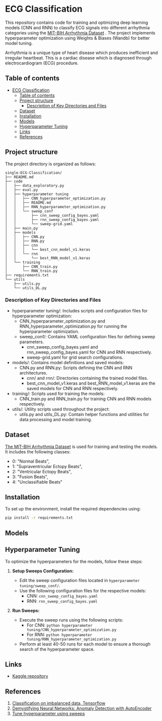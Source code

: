 # ECG Classification
This repository contains code for training and optimizing deep learning models (CNN and RNN) to classify ECG signals into different arrhythmia categories using the [MIT-BIH Arrhythmia Dataset](https://www.physionet.org/physiobank/database/mitdb/) . The project implements hyperparameter optimization using Weights & Biases (Wandb) for better model tuning.

Arrhythmia is a unique type of heart disease which produces inefficient and irregular heartbeat. This is a cardiac disease which is diagnosed through electrocardiogram (ECG) procedure. 

## Table of contents
- [ECG Classification](#ecg-classification)
  - [Table of contents](#table-of-contents)
  - [Project structure](#project-structure)
    - [Description of Key Directories and Files](#description-of-key-directories-and-files)
  - [Dataset](#dataset)
  - [Installation](#installation)
  - [Models](#models)
  - [Hyperparameter Tuning](#hyperparameter-tuning)
  - [Links](#links)
  - [References](#references)

## Project structure
The project directory is organized as follows:
```
single-ECG-Classification/
├── README.md
├── code
│   ├── data_exploratory.py
│   ├── eval.py
│   ├── hyperparameter tuning
│   │   ├── CNN_hyperparameter_optimization.py
│   │   ├── README.md
│   │   ├── RNN_hyperparameter_optimization.py
│   │   └── sweep_conf
│   │       ├── cnn_sweep_config_bayes.yaml
│   │       ├── rnn_sweep_config_bayes.yaml
│   │       └── sweep-grid.yaml
│   ├── main.py
│   ├── models
│   │   ├── CNN.py
│   │   ├── RNN.py
│   │   ├── cnn
│   │   │   └── best_cnn_model_v1.keras
│   │   └── rnn
│   │       └── best_RNN_model_v1.keras
│   └── training
│       ├── CNN_train.py
│       └── RNN_train.py
├── requirements.txt
└── utils
    ├── utils.py
    └── utils_DL.py
```

### Description of Key Directories and Files
- hyperparameter tuning/: Includes scripts and configuration files for hyperparameter optimization:
  - CNN_hyperparameter_optimization.py and RNN_hyperparameter_optimization.py for running the hyperparameter optimization.
  - sweep_conf/: Contains YAML configuration files for defining sweep parameters. 
    - cnn_sweep_config_bayes.yaml and rnn_sweep_config_bayes.yaml for CNN and RNN respectively.
    - sweep-grid.yaml for grid search configurations.
- models/: Contains model definitions and saved models:
  - CNN.py and RNN.py: Scripts defining the CNN and RNN architectures.
    - cnn/ and rnn/: Directories containing the trained model files.
    - best_cnn_model_v1.keras and best_RNN_model_v1.keras are the saved models for CNN and RNN respectively.
- training/: Scripts used for training the models:
  - CNN_train.py and RNN_train.py for training CNN and RNN models respectively.
- utils/: Utility scripts used throughout the project:
  - utils.py and utils_DL.py: Contain helper functions and utilities for data processing and model training.

## Dataset 
[The MIT-BIH Arrhythmia Dataset](https://www.physionet.org/physiobank/database/mitdb/) is used for training and testing the models. It includes the following classes:
- 0: "Normal Beats",
- 1: "Supraventricular Ectopy Beats",
- 2: "Ventricular Ectopy Beats",
- 3: "Fusion Beats",
- 4: "Unclassifiable Beats"

## Installation

To set up the environment, install the required dependencies using:

```sh
pip install -r requirements.txt
```

## Models

## Hyperparameter Tuning

To optimize the hyperparameters for the models, follow these steps:

1. **Setup Sweeps Configuration:**
   - Edit the sweep configuration files located in `hyperparameter tuning/sweep_conf/`.
   - Use the following configuration files for the respective models:
     - CNN: `cnn_sweep_config_bayes.yaml`
     - RNN: `rnn_sweep_config_bayes.yaml`

2. **Run Sweeps:**
   - Execute the sweep runs using the following scripts:
     - For CNN: `python hyperparameter tuning/CNN_hyperparameter_optimization.py`
     - For RNN: `python hyperparameter tuning/RNN_hyperparameter_optimization.py`
   - Perform at least 40-50 runs for each model to ensure a thorough search of the hyperparameter space.

## Links
- [Kaggle repository](https://www.kaggle.com/code/alessio1999/single-ecg-classification)
  
## References
1. [Classification on imbalanced data, Tensorflow](https://www.tensorflow.org/tutorials/structured_data/imbalanced_data#class_weights)
2. [Demystifying Neural Networks: Anomaly Detection with AutoEncoder](https://medium.com/@weidagang/demystifying-anomaly-detection-with-autoencoder-neural-networks-1e235840d879)
3. [Tune hyperparameter using sweeps](https://docs.wandb.ai/guides/sweeps)
